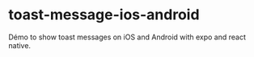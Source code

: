 # toast-message-ios-android
Démo to show toast messages on iOS and Android with expo and react native.
